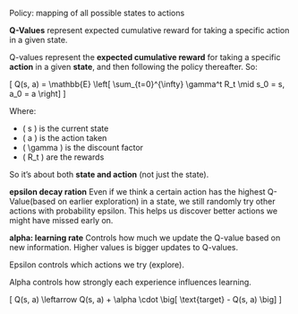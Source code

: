 Policy: mapping of all possible states to actions

**Q-Values** represent expected cumulative reward for taking a specific action in a given state.

Q-values represent the **expected cumulative reward** for taking a specific **action** in a given **state**, and then following the policy thereafter. So:

\[
Q(s, a) = \mathbb{E} \left[ \sum_{t=0}^{\infty} \gamma^t R_t \mid s_0 = s, a_0 = a \right]
\]

Where:
- \( s \) is the current state
- \( a \) is the action taken
- \( \gamma \) is the discount factor
- \( R_t \) are the rewards

So it’s about both **state and action** (not just the state).

**epsilon decay ration**
Even if we think a certain action has the highest Q-Value(based on earlier exploration) in a state, we still randomly try other actions with probability epsilon. This helps us discover better actions we might have missed early on.

**alpha: learning rate**
Controls how much we update the Q-value based on new information. Higher values is bigger updates to Q-values.

Epsilon controls which actions we try (explore).

Alpha controls how strongly each experience influences learning. 

\[
Q(s, a) \leftarrow Q(s, a) + \alpha \cdot \big[ \text{target} - Q(s, a) \big]
\]

